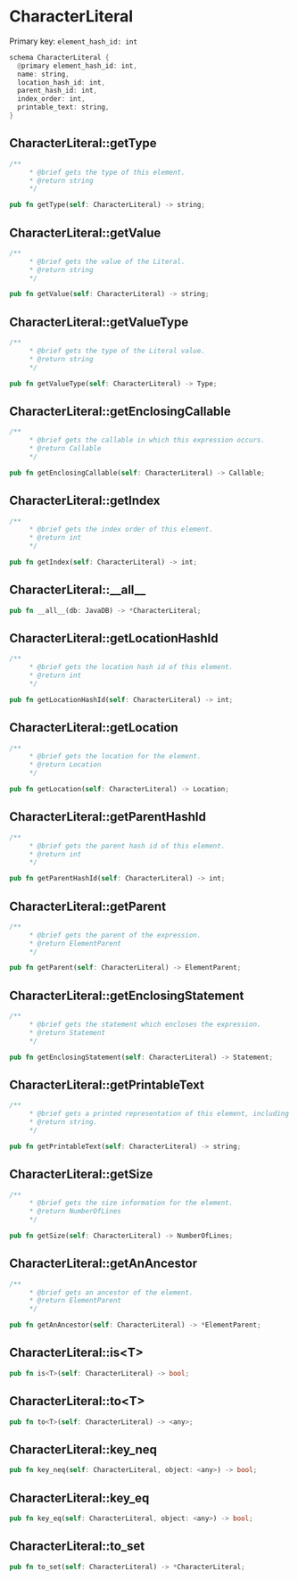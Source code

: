 # CharacterLiteral

Primary key: `element_hash_id: int`

```rust
schema CharacterLiteral {
  @primary element_hash_id: int,
  name: string,
  location_hash_id: int,
  parent_hash_id: int,
  index_order: int,
  printable_text: string,
}
```
## CharacterLiteral::getType

```rust
/**
     * @brief gets the type of this element.
     * @return string
     */
```
```rust
pub fn getType(self: CharacterLiteral) -> string;
```
## CharacterLiteral::getValue

```rust
/**
     * @brief gets the value of the Literal.
     * @return string
     */
```
```rust
pub fn getValue(self: CharacterLiteral) -> string;
```
## CharacterLiteral::getValueType

```rust
/**
     * @brief gets the type of the Literal value.
     * @return string
     */
```
```rust
pub fn getValueType(self: CharacterLiteral) -> Type;
```
## CharacterLiteral::getEnclosingCallable

```rust
/**
     * @brief gets the callable in which this expression occurs.
     * @return Callable 
     */
```
```rust
pub fn getEnclosingCallable(self: CharacterLiteral) -> Callable;
```
## CharacterLiteral::getIndex

```rust
/**
     * @brief gets the index order of this element.
     * @return int
     */
```
```rust
pub fn getIndex(self: CharacterLiteral) -> int;
```
## CharacterLiteral::\_\_all\_\_

```rust
pub fn __all__(db: JavaDB) -> *CharacterLiteral;
```
## CharacterLiteral::getLocationHashId

```rust
/**
     * @brief gets the location hash id of this element.
     * @return int
     */
```
```rust
pub fn getLocationHashId(self: CharacterLiteral) -> int;
```
## CharacterLiteral::getLocation

```rust
/**
     * @brief gets the location for the element.
     * @return Location
     */
```
```rust
pub fn getLocation(self: CharacterLiteral) -> Location;
```
## CharacterLiteral::getParentHashId

```rust
/**
     * @brief gets the parent hash id of this element.
     * @return int
     */
```
```rust
pub fn getParentHashId(self: CharacterLiteral) -> int;
```
## CharacterLiteral::getParent

```rust
/**
     * @brief gets the parent of the expression.
     * @return ElementParent 
     */
```
```rust
pub fn getParent(self: CharacterLiteral) -> ElementParent;
```
## CharacterLiteral::getEnclosingStatement

```rust
/**
     * @brief gets the statement which encloses the expression.
     * @return Statement 
     */
```
```rust
pub fn getEnclosingStatement(self: CharacterLiteral) -> Statement;
```
## CharacterLiteral::getPrintableText

```rust
/**
     * @brief gets a printed representation of this element, including its structure where applicable.
     * @return string.
     */
```
```rust
pub fn getPrintableText(self: CharacterLiteral) -> string;
```
## CharacterLiteral::getSize

```rust
/**
     * @brief gets the size information for the element.
     * @return NumberOfLines
     */
```
```rust
pub fn getSize(self: CharacterLiteral) -> NumberOfLines;
```
## CharacterLiteral::getAnAncestor

```rust
/**
     * @brief gets an ancestor of the element.
     * @return ElementParent 
     */
```
```rust
pub fn getAnAncestor(self: CharacterLiteral) -> *ElementParent;
```
## CharacterLiteral::is\<T\>

```rust
pub fn is<T>(self: CharacterLiteral) -> bool;
```
## CharacterLiteral::to\<T\>

```rust
pub fn to<T>(self: CharacterLiteral) -> <any>;
```
## CharacterLiteral::key\_neq

```rust
pub fn key_neq(self: CharacterLiteral, object: <any>) -> bool;
```
## CharacterLiteral::key\_eq

```rust
pub fn key_eq(self: CharacterLiteral, object: <any>) -> bool;
```
## CharacterLiteral::to\_set

```rust
pub fn to_set(self: CharacterLiteral) -> *CharacterLiteral;
```
